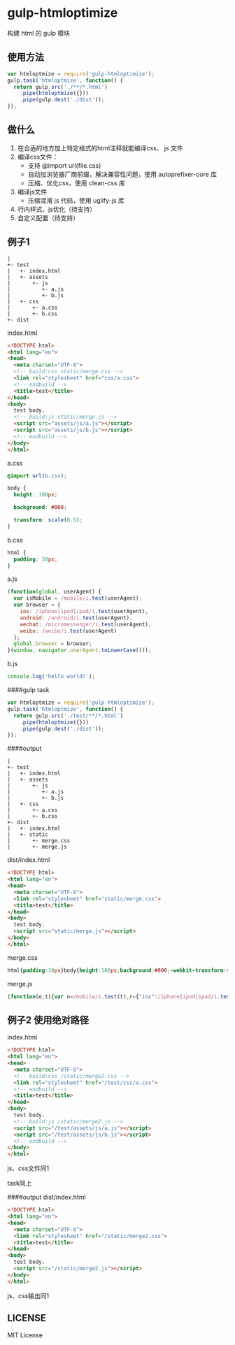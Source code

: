 # gulp-htmloptimize
构建 html 的 gulp 模块

## 使用方法

```js
var htmloptmize = require('gulp-htmloptimize');
gulp.task('htmloptmize', function() {
  return gulp.src('./**/*.html')
    .pipe(htmloptmize({}))
    .pipe(gulp.dest('./dist'));
});
```

## 做什么
1.  在合适的地方加上特定格式的html注释就能编译css、 js 文件
2.  编译css文件：
    * 支持 @import url(file.css)
    * 自动加浏览器厂商前缀，解决兼容性问题，使用 autoprefixer-core 库
    * 压缩、优化css，使用 clean-css 库
3.  编译js文件
    * 压缩混淆 js 代码，使用 uglify-js 库
4.  行内样式、js优化（待支持）
5.  自定义配置（待支持）

## 例子1
```
|
+- test
|   +- index.html
|   +- assets
|       +- js
|          +- a.js
|          +- b.js
|   +- css
|       +- a.css
|       +- b.css
+- dist
```

index.html
```html
<!DOCTYPE html>
<html lang="en">
<head>
  <meta charset="UTF-8">
  <!-- build:css static/merge.css -->
  <link rel="stylesheet" href="css/a.css">
  <!-- endbuild -->
  <title>test</title>
</head>
<body>
  test body.
  <!-- build:js static/merge.js -->
  <script src="assets/js/a.js"></script>
  <script src="assets/js/b.js"></script>
  <!-- endbuild -->
</body>
</html>
```

a.css
```css
@import url(b.css);

body {
  height: 100px;

  background: #000;

  transform: scale(0.5);
}
```

b.css
```css
html {
  padding: 30px;
}
```

a.js
```js
(function(global, userAgent) {
  var isMobile = /mobile/i.test(userAgent);
  var browser = {
    ios: /iphone|ipod|ipad/i.test(userAgent),
    android: /android/i.test(userAgent),
    wechat: /micromessenger/i.test(userAgent),
    weibo: /weibo/i.test(userAgent)
  };
  global.browser = browser;
}(window, navigator.userAgent.toLowerCase()));
```

b.js
```js
console.log('hello world!');
```



####gulp task
```js
var htmloptmize = require('gulp-htmloptimize');
gulp.task('htmloptmize', function() {
  return gulp.src('./test/**/*.html')
    .pipe(htmloptmize({}))
    .pipe(gulp.dest('./dist'));
});
```


####output
```
|
+- test
|   +- index.html
|   +- assets
|       +- js
|          +- a.js
|          +- b.js
|   +- css
|       +- a.css
|       +- b.css
+- dist
|   +- index.html
|   +- static
|       +- merge.css
|       +- merge.js
```

dist/index.html
```html
<!DOCTYPE html>
<html lang="en">
<head>
  <meta charset="UTF-8">
  <link rel="stylesheet" href="static/merge.css">
  <title>test</title>
</head>
<body>
  test body.
  <script src="static/merge.js"></script>
</body>
</html>
```

merge.css
```css
html{padding:30px}body{height:100px;background:#000;-webkit-transform:scale(.5);-ms-transform:scale(.5);transform:scale(.5)}
```

merge.js
```js
(function(e,t){var n=/mobile/i.test(t),r={"ios":/iphone|ipod|ipad/i.test(t),"android":/android/i.test(t),"wechat":/micromessenger/i.test(t),"weibo":/weibo/i.test(t)};e.browser=r})(window,navigator.userAgent.toLowerCase()),console.log("hello world!")
```

## 例子2 使用绝对路径

index.html
```html
<!DOCTYPE html>
<html lang="en">
<head>
  <meta charset="UTF-8">
  <!-- build:css /static/merge2.css -->
  <link rel="stylesheet" href="/test/css/a.css">
  <!-- endbuild -->
  <title>test</title>
</head>
<body>
  test body.
  <!-- build:js /static/merge2.js -->
  <script src="/test/assets/js/a.js"></script>
  <script src="/test/assets/js/b.js"></script>
  <!-- endbuild -->
</body>
</html>
```

js、css文件同1

task同上

####output
dist/index.html
```html
<!DOCTYPE html>
<html lang="en">
<head>
  <meta charset="UTF-8">
  <link rel="stylesheet" href="/static/merge2.css">
  <title>test</title>
</head>
<body>
  test body.
  <script src="/static/merge2.js"></script>
</body>
</html>
```
js、css输出同1

## LICENSE

MIT License
